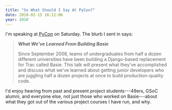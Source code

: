 ```yaml
---
title: "So What Should I Say At PyCon?"
date: 2010-02-15 16:12:06
year: 2010
---
```

I'm speaking at <a href="http://us.pycon.org/2010/about/">PyCon</a> on Saturday. The blurb I sent in says:
<blockquote><strong><em>What We've Learned From Building Basie</em></strong>

Since September 2008, teams of undergraduates from half a dozen different universities have been building a Django-based replacement for Trac called Basie. This talk will present what they've accomplished and discuss what we've learned about getting junior developers who are juggling half a dozen projects at once to build production-quality code.</blockquote>
I'd enjoy hearing from past and present project students---49ers, GSoC alumni, and everyone else, not just those who worked on Basie---about what they got out of the various project courses I have run, and why.

